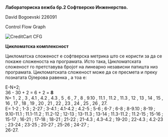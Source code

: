**Лабораториска вежба бр.2 Софтверско Инженерство.**

David Bogoevski 226091

Control Flow Graph

![CreditCart CFG](https://github.com/AzureVolcano/SI_2024_lab2_226091/assets/163325967/e2ac83d3-76a9-4afa-b5f3-352f6db07e64)

**Цикломатска комплексност** 

Цикломатска сложеност е софтверска метрика што се користи за да се покаже сложеноста на програмата.
Исто така, Цикломатската сложеност го претставува бројот на линеарно независни патишта низ програмата.
Цикломатската сложеност може да се пресмета и преку познатата Ојлерова равенка , а тоа е:

E-N+2;      
36 - 30 + 2 = 6 + 2 = **8**  
N= 1 , 2 , 3 , 4.1 , 4.2 , 4.3 , 5 , 6 , 7 , 8 , 9.10 , 11.1 , 11.2 , 11.3 , 12 , 13 , 14 , 15 , 16 , 17 , 18 , 19 , 20 , 21 , 22 , 23 , 24 , 25 , 26 , 27.     
E= 1-2 ; 1-3 ; 2-27 ; 3-4.1 ; 4.1-4.2 ; 4.2-5 ; 5-6 ; 6-7 ; 6-8 ; 8-9.10 ; 8-19 ; 9.10-11.1 ; 11.1-11.2 ; 11.2-12 ; 12-13 ; 13-11.3 ; 13-14 ; 11.3-11.2 ; 11.2-15 ; 15-16 ; 15-17 ; 16-21 ; 17-18 ; 18-21 ; 21-22 ; 21-4.3 ; 4.3-4.2 ; 19-20 ; 22-4.3 ; 4.2-23 ; 23-24 ; 23-25 ; 20-27 ; 25-26 ; 24-27 ;         
26-27.
    

